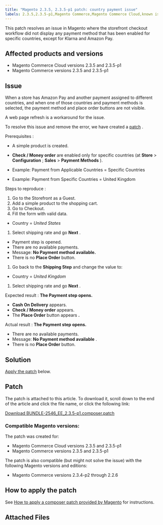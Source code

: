 ```yaml
---
title: "Magento 2.3.5, 2.3.5-p1 patch: country payment issue"
labels: 2.3.5,2.3.5-p1,Magento Commerce,Magento Commerce Cloud,known issues,patch,payments,troubleshooting
---
```


This patch resolves an issue in Magento where the storefront checkout workflow did not display any payment method that has been enabled for specific countries, except for Klarna and Amazon Pay.

## Affected products and versions

* Magento Commerce Cloud versions 2.3.5 and 2.3.5-p1
* Magento Commerce versions 2.3.5 and 2.3.5-p1

## Issue

When a store has Amazon Pay and another payment assigned to different countries, and when one of those countries and payment methods is selected, the payment method and place order buttons are not visible.

A web page refresh is a workaround for the issue.

To resolve this issue and remove the error, we have created a [patch](assets/BUNDLE-2546_EE_2.3.5-p1.composer.patch.zip) .

 <span class="wysiwyg-underline">Prerequisites</span> :

* A simple product is created.
* **Check / Money order** are enabled only for specific countries (at **Store** > **Configuration** ; **Sales** > **Payment Methods** ).

* Example: Payment from Applicable Countries = Specific Countries
* Example: Payment from Specific Countries = United Kingdom

 <span class="wysiwyg-underline">Steps to reproduce</span> :

1. Go to the Storefront as a Guest.
1. Add a simple product to the shopping cart.
1. Go to Checkout.
1. Fill the form with valid data.

* Country = *United States* 

1. Select shipping rate and go **Next** .

* Payment step is opened.
* There are no available payments.
* Message: **No Payment method available.** 
* There is no **Place Order** button.

1. Go back to the **Shipping Step** and change the value to:

* Country = *United Kingdom* 

1. Select shipping rate and go **Next** .

 <span class="wysiwyg-underline">Expected result</span> : **The Payment step opens.** 

* **Cash On Delivery** appears.
* **Check / Money order** appears.
* The **Place Order** button appears **.** 

 <span class="wysiwyg-underline">Actual result</span> : **The Payment step opens.** 

* There are no available payments.
* Message: **No Payment method available** .
* There is no **Place Order** button.

## Solution

 [Apply the patch](assets/BUNDLE-2546_EE_2.3.5-p1.composer.patch.zip) below.

## Patch

The patch is attached to this article. To download it, scroll down to the end of the article and click the file name, or click the following link:

 [Download BUNDLE-2546\_EE\_2.3.5-p1.composer.patch](assets/BUNDLE-2546_EE_2.3.5-p1.composer.patch.zip) 

### Compatible Magento versions:

The patch was created for:

* Magento Commerce Cloud versions 2.3.5 and 2.3.5-p1
* Magento Commerce versions 2.3.5 and 2.3.5-p1

The patch is also compatible (but might not solve the issue) with the following Magento versions and editions:

* Magento Commerce versions 2.3.4-p2 through 2.2.6

## How to apply the patch

See [How to apply a composer patch provided by Magento](https://support.magento.com/hc/en-us/articles/360028367731) for instructions.

## Attached Files
